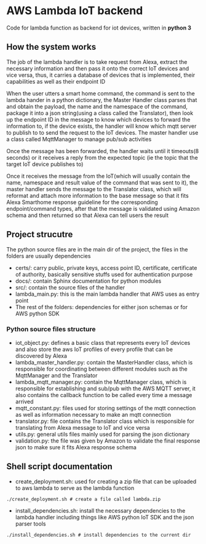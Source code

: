 # AWS Lambda IoT backend

Code for lambda function as backend for iot devices, written in **python 3**

## How the system works

The job of the lambda handler is to take request from Alexa, extract the necessary information and then pass it onto the correct IoT devices and vice versa, thus, it carries a database of devices that is implemented, their capabilities as well as their endpoint ID

When the user utters a smart home command, the command is sent to the lambda hander in a python dictionary, the Master Handler class parses that and obtain the payload, the name and the namespace of the command, package it into a json string(using a class called the Translator), then look up the endpoint ID in the message to know which devices to forward the information to, if the device exists, the handler will know which mqtt server to publish to to send the request to the IoT devices. The master handler use a class called MqttManager to manage pub/sub activities

Once the message has been forwarded, the handler waits until it timeouts(8 seconds) or it receives a reply from the expected topic (ie the topic that the target IoT device publishes to)

Once it receives the message from the IoT(which will usually contain the name, namespace and result value of the command that was sent to it), the master handler sends the message to the Translator class, which will reformat and attach more information to the base message so that it fits Alexa Smarthome response guideline for the corresponding endpoint/command types, after that the message is validated using Amazon schema and then returned so that Alexa can tell users the result

## Project strucutre

The python source files are in the main dir of the project, the files in the folders are usually dependencies

- certs/: carry public, private keys, access point ID, certificate, certificate of authority, basically sensitive stuffs used for authentication purpose
- docs/: contain Sphinx documentation for python modules
- src/: contain the source files of the handler
- lambda_main.py: this is the main lambda handler that AWS uses as entry point
- The rest of the folders: dependencies for either json schemas or for AWS python SDK

### Python source files structure

- iot_object.py: defines a basic class that represents every IoT devices and also store the aws IoT profiles of every profile that can be discovered by Alexa
- lambda_master_handler.py: contain the MasterHandler class, which is responsible for coordinating between different modules such as the MqttManager and the Translator
- lambda_mqtt_manager.py: contain the MqttManager class, which is responsible for establishing and sub/pub with the AWS MQTT server, it also contains the callback function to be called every time a message arrived
- mqtt_constant.py: files used for storing settings of the mqtt connection as well as information necessary to make an mqtt connection
- translator.py: file contains the Translator class which is responsible for translating from Alexa message to IoT and vice versa
- utils.py: general utils files mainly used for parsing the json dictionary
- validation.py: the file was given by Amazon to validate the final response json to make sure it fits Alexa response schema

## Shell script documentation

- create_deployment.sh: used for creating a zip file that can be uploaded to aws lambda to serve as the lambda function

```shell
./create_deployment.sh # create a file called lambda.zip
```

- install_dependencies.sh: install the necessary dependencies to the lambda handler including things like AWS python IoT SDK and the json parser tools

```shell
./install_dependencies.sh # install dependencies to the current dir
```